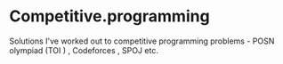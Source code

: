 # Competitive.programming
Solutions I've worked out to competitive programming problems - POSN olympiad (TOI ) , Codeforces  , SPOJ etc. 
